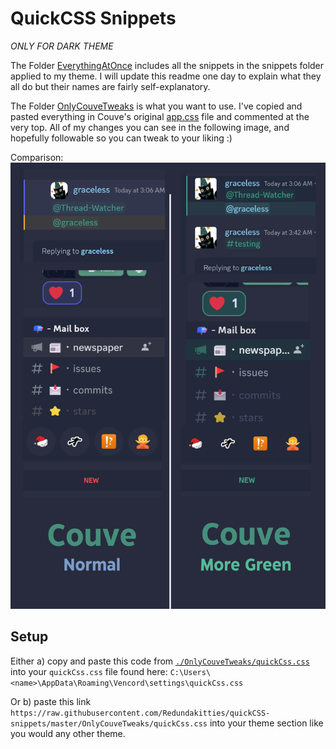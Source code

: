 # QuickCSS Snippets
*ONLY FOR DARK THEME*

The Folder [EverythingAtOnce](https://github.com/Redundakitties/quickCSS-snippets/tree/master/EverythingAtOnce) includes all the snippets in the snippets folder applied to my theme. I will update this readme one day to explain what they all do but their names are fairly self-explanatory. 

The Folder [OnlyCouveTweaks](https://github.com/Redundakitties/quickCSS-snippets/tree/master/OnlyCouveTweaks) is what you want to use. I've copied and pasted everything in Couve's original [app.css](https://github.com/NYRI4/Couve/blob/main/betterdiscord/app.css) file and commented at the very top. All of my changes you can see in the following image, and hopefully followable so you can tweak to your liking :) 

Comparison: 
![Cabbage Theme](https://github.com/Redundakitties/quickCSS-snippets/blob/master/cabbage.png)

## Setup
Either a) copy and paste this code from [`./OnlyCouveTweaks/quickCss.css`](https://raw.githubusercontent.com/Redundakitties/quickCSS-snippets/master/OnlyCouveTweaks/quickCss.css) into your `quickCss.css` file found here: `C:\Users\<name>\AppData\Roaming\Vencord\settings\quickCss.css`

Or b) paste this link `https://raw.githubusercontent.com/Redundakitties/quickCSS-snippets/master/OnlyCouveTweaks/quickCss.css` into your theme section like you would any other theme.